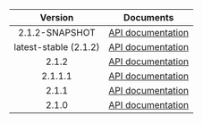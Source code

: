 | Version | Documents |
|:---:|---|
| 2.1.2-SNAPSHOT | [API documentation](2.1.2-SNAPSHOT) |
| latest-stable (2.1.2) | [API documentation](latest-stable) |
| 2.1.2 | [API documentation](2.1.2) |
| 2.1.1.1 | [API documentation](2.1.1.1) |
| 2.1.1 | [API documentation](2.1.1) |
| 2.1.0 | [API documentation](2.1.0) |
